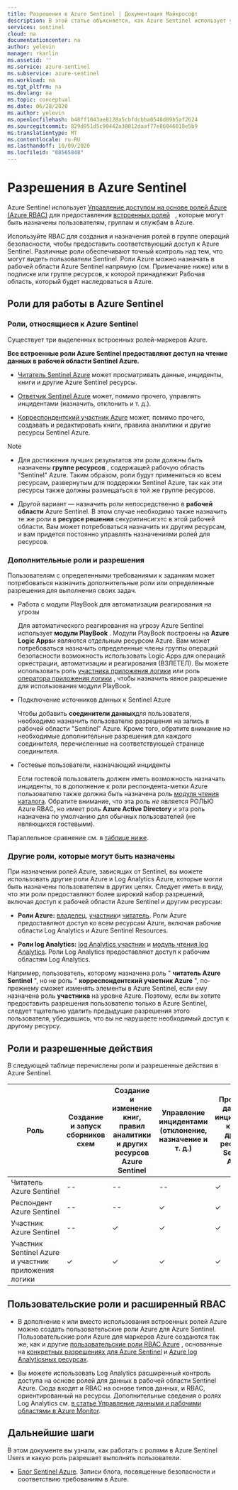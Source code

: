 ```yaml
---
title: Разрешения в Azure Sentinel | Документация Майкрософт
description: В этой статье объясняется, как Azure Sentinel использует управление доступом на основе ролей для назначения разрешений пользователям и определяет разрешенные действия для каждой роли.
services: sentinel
cloud: na
documentationcenter: na
author: yelevin
manager: rkarlin
ms.assetid: ''
ms.service: azure-sentinel
ms.subservice: azure-sentinel
ms.workload: na
ms.tgt_pltfrm: na
ms.devlang: na
ms.topic: conceptual
ms.date: 06/28/2020
ms.author: yelevin
ms.openlocfilehash: b48ff1043ae8128a5cbfdcbba0548d89b5af2624
ms.sourcegitcommit: 829d951d5c90442a38012daaf77e86046018e5b9
ms.translationtype: MT
ms.contentlocale: ru-RU
ms.lasthandoff: 10/09/2020
ms.locfileid: "88565848"
---
```

# <a name="permissions-in-azure-sentinel"></a>Разрешения в Azure Sentinel

Azure Sentinel использует [Управление доступом на основе ролей Azure (Azure RBAC)](../role-based-access-control/role-assignments-portal.md) для предоставления [встроенных ролей](../role-based-access-control/built-in-roles.md)   , которые могут быть назначены пользователям, группам и службам в Azure.

Используйте RBAC для создания и назначения ролей в группе операций безопасности, чтобы предоставить соответствующий доступ к Azure Sentinel. Различные роли обеспечивают точный контроль над тем, что могут видеть пользователи Sentinel. Роли Azure можно назначать в рабочей области Azure Sentinel напрямую (см. Примечание ниже) или в подписке или группе ресурсов, к которой принадлежит Рабочая область, который будет наследоваться в Azure.

## <a name="roles-for-working-in-azure-sentinel"></a>Роли для работы в Azure Sentinel

### <a name="azure-sentinel-specific-roles"></a>Роли, относящиеся к Azure Sentinel

Существует три выделенных встроенных ролей-маркеров Azure.

**Все встроенные роли Azure Sentinel предоставляют доступ на чтение данных в рабочей области Sentinel Azure.**

- [Читатель Sentinel Azure](../role-based-access-control/built-in-roles.md#azure-sentinel-reader) может просматривать данные, инциденты, книги и другие Azure Sentinel ресурсы.

- [Ответчик Sentinel Azure](../role-based-access-control/built-in-roles.md#azure-sentinel-responder) может, помимо прочего, управлять инцидентами (назначить, отклонить и т. д.).

- [Корреспондентский участник Azure](../role-based-access-control/built-in-roles.md#azure-sentinel-contributor) может, помимо прочего, создавать и редактировать книги, правила аналитики и другие ресурсы Sentinel Azure.

> [!NOTE]
>
> - Для достижения лучших результатов эти роли должны быть назначены **группе ресурсов** , содержащей рабочую область "Sentinel" Azure. Таким образом, роли будут применяться ко всем ресурсам, развернутым для поддержки Sentinel Azure, так как эти ресурсы также должны размещаться в той же группе ресурсов.
>
> - Другой вариант — назначить роли непосредственно в **рабочей области** Azure Sentinel. В этом случае необходимо также назначить те же роли в **ресурсе решения** секуритинсигхтс в этой рабочей области. Вам может потребоваться назначить их другим ресурсам, и вам придется постоянно управлять назначениями ролей для ресурсов.

### <a name="additional-roles-and-permissions"></a>Дополнительные роли и разрешения

Пользователям с определенными требованиями к заданиям может потребоваться назначить дополнительные роли или определенные разрешения для выполнения своих задач.

- Работа с модули PlayBook для автоматизации реагирования на угрозы

    Для автоматического реагирования на угрозу Azure Sentinel использует **модули PlayBook** . Модули PlayBook построены на **Azure Logic Apps**и являются отдельным ресурсом Azure. Вам может потребоваться назначить определенные члены группы операций безопасности возможность использовать Logic Apps для операций оркестрации, автоматизации и реагирования (ВЗЛЕТЕЛ). Вы можете использовать роль [участника приложения логики](../role-based-access-control/built-in-roles.md#logic-app-contributor) или роль [оператора приложения логики](../role-based-access-control/built-in-roles.md#logic-app-operator) , чтобы назначить явное разрешение для использования модули PlayBook.

- Подключение источников данных к Sentinel Azure

    Чтобы добавить **соединители данных**для пользователя, необходимо назначить пользователю разрешения на запись в рабочей области "Sentinel" Azure. Кроме того, обратите внимание на необходимые дополнительные разрешения для каждого соединителя, перечисленные на соответствующей странице соединителя.

- Гостевые пользователи, назначающий инциденты

    Если гостевой пользователь должен иметь возможность назначать инциденты, то в дополнение к роли респондента-метки Azure пользователю также должна быть назначена роль [модуля чтения каталога](../active-directory/users-groups-roles/directory-assign-admin-roles.md#directory-readers). Обратите внимание, что эта роль *не* является РОЛЬЮ Azure RBAC, но имеет роль **Azure Active Directory** и эта роль назначена по умолчанию для обычных пользователей (не являющихся гостевыми). 

Параллельное сравнение см. в [таблице ниже](#roles-and-allowed-actions).

### <a name="other-roles-you-might-see-assigned"></a>Другие роли, которые могут быть назначены

При назначении ролей Azure, зависящих от Sentinel, вы можете использовать другие роли Azure и Log Analytics Azure, которые могли быть назначены пользователям в других целях. Следует иметь в виду, что эти роли предоставляют более широкий набор разрешений, включая доступ к рабочей области Azure Sentinel и другим ресурсам:

- **Роли Azure:** [владелец](../role-based-access-control/built-in-roles.md#owner), [участник](../role-based-access-control/built-in-roles.md#contributor)и [читатель](../role-based-access-control/built-in-roles.md#reader). Роли Azure предоставляют доступ ко всем ресурсам Azure, включая рабочие области Log Analytics и Azure Sentinel Resources.

- **Роли log Analytics:** [log Analytics участник](../role-based-access-control/built-in-roles.md#log-analytics-contributor) и [модуль чтения log Analytics](../role-based-access-control/built-in-roles.md#log-analytics-reader). Роли Log Analytics предоставляют доступ к рабочим областям Log Analytics. 

Например, пользователь, которому назначена роль " **читатель Azure Sentinel** ", но не роль " **корреспондентский участник Azure** ", по-прежнему сможет изменять элементы в Azure Sentinel, если ему назначена роль **участника** на уровне Azure. Поэтому, если вы хотите предоставить разрешения пользователю только в Azure Sentinel, следует тщательно удалить предыдущие разрешения этого пользователя, убедившись, что вы не нарушаете необходимый доступ к другому ресурсу.

## <a name="roles-and-allowed-actions"></a>Роли и разрешенные действия

В следующей таблице перечислены роли и разрешенные действия в Azure Sentinel. 

| Роль | Создание и запуск сборников схем| Создание и изменение книг, правил аналитики и других ресурсов Azure Sentinel | Управление инцидентами (отклонение, назначение и т. д.) | Просмотр данных, инцидентов, книг и других ресурсов Sentinel Azure |
|---|---|---|---|---|
| Читатель Azure Sentinel | -- | -- | -- | &#10003; |
| Респондент Azure Sentinel | -- | -- | &#10003; | &#10003; |
| Участник Azure Sentinel | -- | &#10003; | &#10003; | &#10003; |
| Участник Sentinel Azure и участник приложения логики | &#10003; | &#10003; | &#10003; | &#10003; |

## <a name="custom-roles-and-advanced-rbac"></a>Пользовательские роли и расширенный RBAC

- В дополнение к или вместо использования встроенных ролей Azure можно создать пользовательские роли Azure для Azure Sentinel. Пользовательские роли Azure для маркеров Azure создаются так же, как и другие [пользовательские роли RBAC Azure](../role-based-access-control/custom-roles-rest.md#create-a-custom-role) , основанные на [конкретных разрешениях для Azure Sentinel](../role-based-access-control/resource-provider-operations.md#microsoftsecurityinsights) и [Azure log Analyticsных ресурсах](../role-based-access-control/resource-provider-operations.md#microsoftoperationalinsights).

- Вы можете использовать Log Analytics расширенный контроль доступа на основе ролей для данных в рабочей области Sentinel Azure. Сюда входят и RBAC на основе типов данных, и RBAC, ориентированный на ресурсы. Дополнительные сведения о ролях Log Analytics см. [в статье Управление данными и рабочими областями в Azure Monitor](../azure-monitor/platform/manage-access.md#manage-access-using-workspace-permissions).

## <a name="next-steps"></a>Дальнейшие шаги

В этом документе вы узнали, как работать с ролями в Azure Sentinel Users и какую роль разрешает выполнять пользователи.

* [Блог Sentinel Azure](https://aka.ms/azuresentinelblog). Записи блога, посвященные безопасности и соответствию требованиям в Azure.
